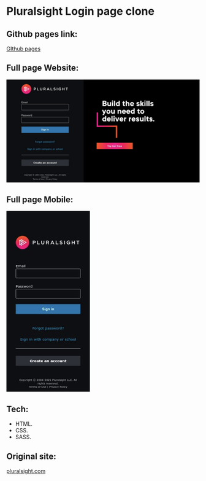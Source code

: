 # Pluralsight Login page clone

## Github pages link:

[GIthub pages](https://ramonapereira.github.io/pluralsight-clone/)

## Full page Website:

![Full page website image](/dist/img/full-website-desktop.png)

## Full page Mobile:

![Full page website image, mobile version](/dist/img/full-website-mobile.png)

## Tech:

- HTML.
- CSS.
- SASS.

## Original site:

[pluralsight.com](https://app.pluralsight.com/id)
